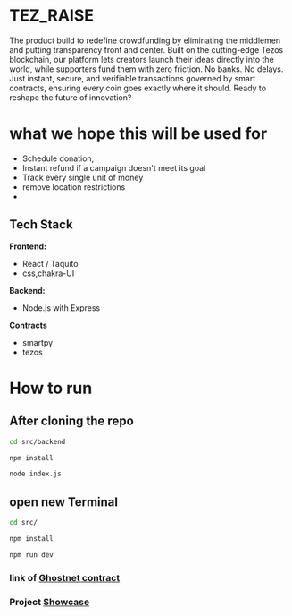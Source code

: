 # TEZ_RAISE

The product build to redefine crowdfunding by eliminating the middlemen and putting transparency front and center. Built on the cutting-edge Tezos blockchain, our platform lets creators launch their ideas directly into the world, while supporters fund them with zero friction. No banks. No delays. Just instant, secure, and verifiable transactions governed by smart contracts, ensuring every coin goes exactly where it should. Ready to reshape the future of innovation?

# what we hope this will be used for
- Schedule donation,
- Instant refund if a campaign doesn't meet its goal
- Track every single unit of money
- remove location restrictions
-

## Tech Stack

**Frontend:**

- React / Taquito
- css,chakra-UI

**Backend:**
- Node.js with Express

**Contracts**
- smartpy
- tezos

# How to run
## After cloning the repo 
```bash
cd src/backend
```

```bash
npm install
```

```bash
node index.js
```
## open new Terminal
```bash
cd src/
```
```bash
npm install
```
```bash
npm run dev
```

###  link of  [Ghostnet contract](https://ghostnet.tzkt.io/KT1ST7nQQ2mRreMfmsNnovChtfktTuf6t38M/operations/)

### Project [Showcase](https://www.youtube.com/playlist?list=PLqxZIb6wmNoyQ_jR9qsHmpAithiu-R2FL) 



  
  
